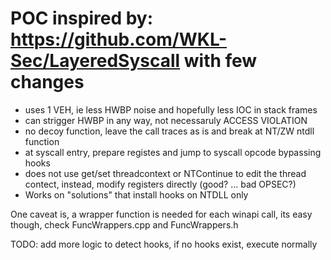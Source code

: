 # POC inspired by: https://github.com/WKL-Sec/LayeredSyscall with few changes
* uses 1 VEH, ie less HWBP noise and hopefully less IOC in stack frames
* can strigger HWBP in any way, not necessaruly ACCESS VIOLATION
* no decoy function, leave the call traces as is and break at NT/ZW ntdll function
* at syscall entry, prepare registes and jump to syscall opcode bypassing hooks
* does not use get/set threadcontext or NTContinue to edit the thread contect, instead, modify registers directly (good? ...  bad OPSEC?)
* Works on "solutions" that install hooks on NTDLL only

One caveat is, a wrapper function is needed for each winapi call, its easy though, check FuncWrappers.cpp and FuncWrappers.h

TODO: add more logic to detect hooks, if no hooks exist, execute normally
